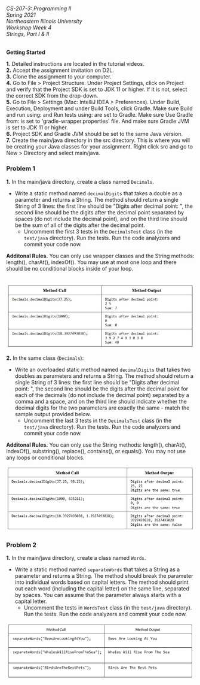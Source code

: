 ###### CS-207-3: Programming II <br> Spring 2021 <br> Northeastern Illinois University <br> Workshop Week 4 <br> Strings, Part I & II

**Getting Started**

**1.** Detailed instructions are located in the tutorial videos.<br>
**2.** Accept the assignment invitation on D2L.<br>
**3.** Clone the assignment to your computer.<br>
**4.** Go to File > Project Structure. Under Project Settings, click on Project and verify that the Project SDK is set
to JDK 11 or higher.  If it is not, select the correct SDK from the drop-down.<br>
**5.** Go to File > Settings (Mac: IntelliJ IDEA > Preferences). Under Build, Execution, Deployment and under Build
Tools, click Gradle. Make sure Build and run using: and Run tests using: are set to Gradle. Make sure Use Gradle from:
is set to 'gradle-wrapper.properties' file. And make sure Gradle JVM is set to JDK 11 or higher.<br>
**6.** Project SDK and Gradle JVM should be set to the same Java version.<br>
**7.** Create the main/java directory in the src directory. This is where you will be creating your Java classes for
your assignment. Right click src and go to New > Directory and select main/java.<br>

### Problem 1

**1.** In the main/java directory, create a class named `Decimals`.
- Write a static method named `decimalDigits` that takes a double as a parameter and returns a String.
  The method should return a single String of 3 lines: the first line should be "Digits after decimal point: ",
  the second line should be the digits after the decimal point separated by spaces (do not include the decimal point),
  and on the third line should be the sum of all of the digits after the decimal point.
    - Uncomment the first 3 tests in the `DecimalsTest` class (in the `test/java`
      directory). Run the tests. Run the code analyzers and commit your code now.

**Additonal Rules.** You can only use wrapper classes and the String methods: length(), charAt(),  indexOf(). You may use at most one loop and there should be no conditional blocks inside of your  loop.<br>
<br>

![output1](images/output1.jpg)

**2.** In the same class (`Decimals`):
- Write an overloaded static method named `decimalDigits` that takes two doubles as parameters and returns a String.
  The method should return a single String of 3 lines: the first line should be "Digits after decimal point: ",
  the second line should be the digits after the decimal point for each of the decimals (do not include the decimal point) separated by a comma and a space,
  and on the third line should indicate whether the decimal digits for the two parameters are exactly the same - match the sample output provided below.
    - Uncomment the last 3 tests in the `DecimalsTest` class (in the `test/java`
      directory). Run the tests. Run the code analyzers and commit your code now.

**Additonal Rules.** You can only use the String methods: length(), charAt(), indexOf(),  substring(), replace(), contains(), or equals(). You may not use any loops or conditional  blocks.

![output2](images/output2.jpg)

### Problem 2

**1.** In the main/java directory, create a class named `Words`.
- Write a static method named `separateWords` that takes a String as a parameter and returns a String.
  The method should break the parameter into individual words based on capital letters.
  The  method should print out each word (including the capital letter) on the same line, separated by spaces.
  You can assume that the parameter always starts with a capital letter.
    - Uncomment the tests in `WordsTest` class (in
      the `test/java` directory). Run the tests. Run the code analyzers and commit your code now.

![output3](images/output3.jpg)